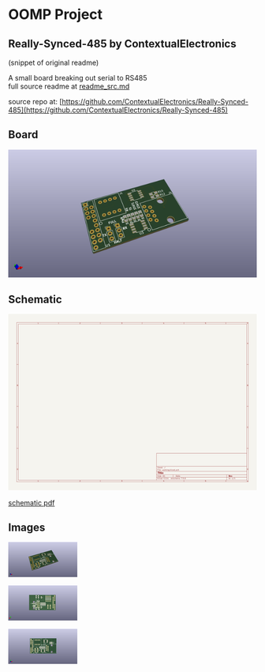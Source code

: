 # OOMP Project  
## Really-Synced-485  by ContextualElectronics  
  
(snippet of original readme)  
  
A small board breaking out serial to RS485  
  full source readme at [readme_src.md](readme_src.md)  
  
source repo at: [https://github.com/ContextualElectronics/Really-Synced-485](https://github.com/ContextualElectronics/Really-Synced-485)  
## Board  
  
[![working_3d.png](working_3d_600.png)](working_3d.png)  
## Schematic  
  
[![working_schematic.png](working_schematic_600.png)](working_schematic.png)  
  
[schematic pdf](working_schematic.pdf)  
## Images  
  
[![working_3d.png](working_3d_140.png)](working_3d.png)  
  
[![working_3d_back.png](working_3d_back_140.png)](working_3d_back.png)  
  
[![working_3d_front.png](working_3d_front_140.png)](working_3d_front.png)  

